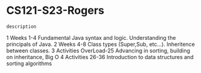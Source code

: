 # CS121-S23-Rogers
	description
1	Weeks 1-4	Fundamental Java syntax and logic. Understanding the principals of Java.
2	Weeks 4-8	Class types (Super,Sub, etc...). Inheritence between classes.
3	Activities OverLoad-25	Advancing in sorting, building on inheritance, Big O
4	Activities 26-36	Introduction to data structures and sorting algorithms
